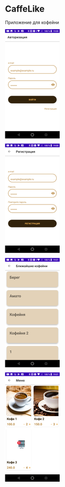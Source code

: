 # CaffeLike

Приложение для кофейни

![alt tag](/screen/1.png)

![alt tag](/screen/2.png)

![alt tag](/screen/3.png)

![alt tag](/screen/4.png)